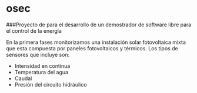 # osec
###Proyecto de para el desarrollo de un demostrador de software libre para el control de la energía

En la primera fases monitorizamos una instalación solar fotovoltaica mixta que esta compuesta por paneles fotovoltaicos y térmicos. Los tipos de sensores que incluye son:

* Intensidad en continua
* Temperatura del agua
* Caudal
* Presión del circuito hidráulico
